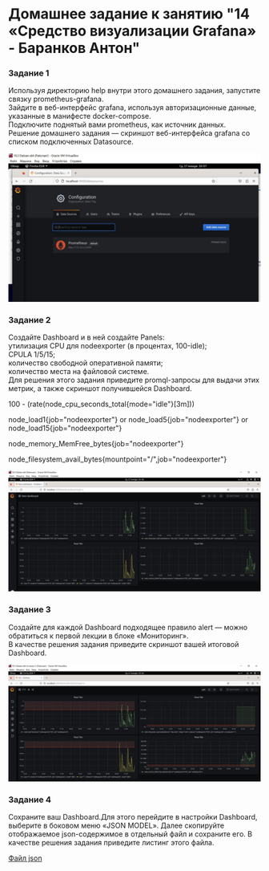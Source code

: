 # Домашнее задание к занятию "14 «Средство визуализации Grafana» - Баранков Антон"

### Задание 1
Используя директорию help внутри этого домашнего задания, запустите связку prometheus-grafana.  
Зайдите в веб-интерфейс grafana, используя авторизационные данные, указанные в манифесте docker-compose.  
Подключите поднятый вами prometheus, как источник данных.  
Решение домашнего задания — скриншот веб-интерфейса grafana со списком подключенных Datasource.  

![Скриншот](img/1.JPG)

### Задание 2
Создайте Dashboard и в ней создайте Panels:  
утилизация CPU для nodeexporter (в процентах, 100-idle);  
CPULA 1/5/15;  
количество свободной оперативной памяти;  
количество места на файловой системе.  
Для решения этого задания приведите promql-запросы для выдачи этих метрик, а также скриншот получившейся Dashboard.  

100 - (rate(node_cpu_seconds_total{mode="idle"}[3m]))  

node_load1{job="nodeexporter"} or node_load5{job="nodeexporter"} or node_load15{job="nodeexporter"}  

node_memory_MemFree_bytes{job="nodeexporter"}  

node_filesystem_avail_bytes{mountpoint="/",job="nodeexporter"}  

![Скриншот](img/2.JPG)

### Задание 3
Создайте для каждой Dashboard подходящее правило alert — можно обратиться к первой лекции в блоке «Мониторинг».  
В качестве решения задания приведите скриншот вашей итоговой Dashboard.  

![Скриншот](img/3.JPG)

### Задание 4
Сохраните ваш Dashboard.Для этого перейдите в настройки Dashboard, выберите в боковом меню «JSON MODEL». Далее скопируйте отображаемое json-содержимое в отдельный файл и сохраните его.
В качестве решения задания приведите листинг этого файла.

[Файл json](img/json)
